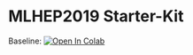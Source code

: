 # MLHEP2019 Starter-Kit
 

Baseline: [![Open In Colab](https://colab.research.google.com/assets/colab-badge.svg)](https://colab.research.google.com/github/UsaMasa/mlhep2019\_2\_phase/blob/master/analysis/lhcb\_calo\_gan.ipynb)
